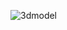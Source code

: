 ![3dmodel](https://user-images.githubusercontent.com/23444642/91184502-55006580-e70a-11ea-85a9-c8ed39971181.JPG)
